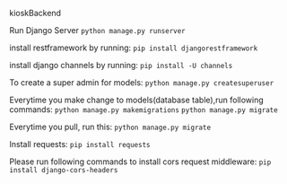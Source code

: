 kioskBackend

Run Django Server
`python manage.py runserver`

install restframework by running: 
`pip install djangorestframework`

install django channels by running:
`pip install -U channels`

To create a super admin for models:
`python manage.py createsuperuser`

Everytime you make change to models(database table),run following commands:
`python manage.py makemigrations`
`python manage.py migrate`

Everytime you pull, run this:
`python manage.py migrate`

Install requests: 
`pip install requests`

Please run following commands to install cors request middleware:
`pip install django-cors-headers`